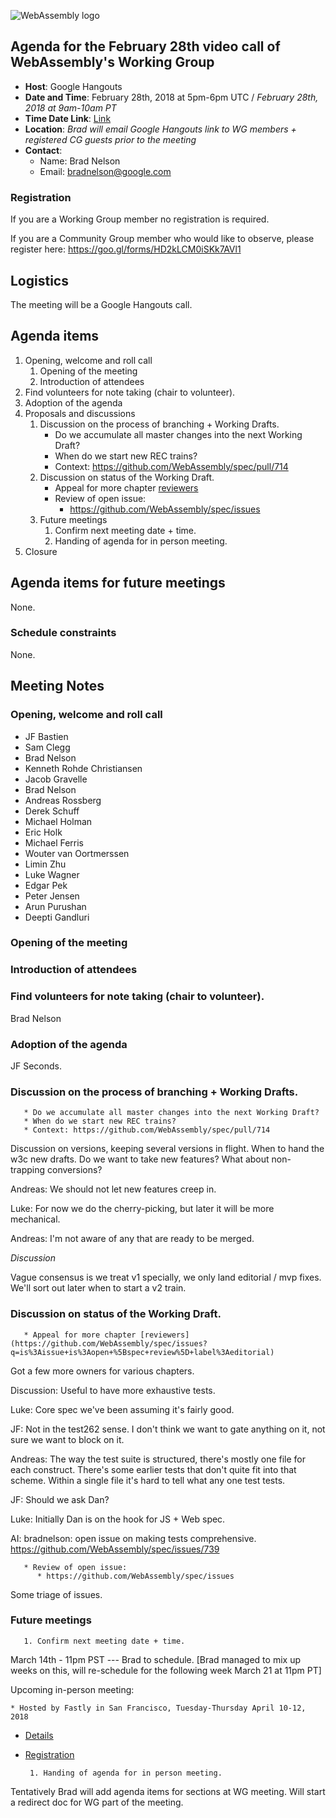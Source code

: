 ![WebAssembly logo](/images/WebAssembly.png)

## Agenda for the February 28th video call of WebAssembly's Working Group

- **Host**: Google Hangouts
- **Date and Time**: February 28th, 2018 at 5pm-6pm UTC / *February 28th, 2018 at 9am-10am PT*
- **Time Date Link**: [Link](https://www.timeanddate.com/worldclock/fixedtime.html?msg=WebAssembly+WG+Meeting&iso=20180228T09&p1=224&ah=1)
- **Location**: *Brad will email Google Hangouts link to WG members + registered CG guests prior to the meeting*
- **Contact**:
    - Name: Brad Nelson
    - Email: bradnelson@google.com

### Registration

If you are a Working Group member no registration is required.

If you are a Community Group member who would like to observe, please register
here:
https://goo.gl/forms/HD2kLCM0iSKk7AVl1

## Logistics

The meeting will be a Google Hangouts call.

## Agenda items

1. Opening, welcome and roll call
    1. Opening of the meeting
    1. Introduction of attendees
1. Find volunteers for note taking (chair to volunteer).
1. Adoption of the agenda
1. Proposals and discussions
    1. Discussion on the process of branching + Working Drafts.
       * Do we accumulate all master changes into the next Working Draft?
       * When do we start new REC trains?
       * Context: https://github.com/WebAssembly/spec/pull/714
    1. Discussion on status of the Working Draft.
       * Appeal for more chapter [reviewers](https://github.com/WebAssembly/spec/issues?q=is%3Aissue+is%3Aopen+%5Bspec+review%5D+label%3Aeditorial)
       * Review of open issue:
          * https://github.com/WebAssembly/spec/issues
    1. Future meetings
       1. Confirm next meeting date + time.
       1. Handing of agenda for in person meeting.
1. Closure

## Agenda items for future meetings

None.

### Schedule constraints

None.

## Meeting Notes

### Opening, welcome and roll call

* JF Bastien
* Sam Clegg
* Brad Nelson
* Kenneth Rohde Christiansen
* Jacob Gravelle
* Brad Nelson
* Andreas Rossberg
* Derek Schuff
* Michael Holman
* Eric Holk
* Michael Ferris
* Wouter van Oortmerssen
* Limin Zhu
* Luke Wagner
* Edgar Pek
* Peter Jensen
* Arun Purushan
* Deepti Gandluri

### Opening of the meeting

### Introduction of attendees

### Find volunteers for note taking (chair to volunteer).

Brad Nelson

### Adoption of the agenda

JF Seconds.

### Discussion on the process of branching + Working Drafts.
       * Do we accumulate all master changes into the next Working Draft?
       * When do we start new REC trains?
       * Context: https://github.com/WebAssembly/spec/pull/714

Discussion on versions, keeping several versions in flight.
When to hand the w3c new drafts.
Do we want to take new features?
What about non-trapping conversions?

Andreas: We should not let new features creep in.

Luke: For now we do the cherry-picking, but later it will be more mechanical.

Andreas: I'm not aware of any that are ready to be merged.

*Discussion*

Vague consensus is we treat v1 specially, we only land editorial / mvp fixes.
We'll sort out later when to start a v2 train.

### Discussion on status of the Working Draft.
       * Appeal for more chapter [reviewers](https://github.com/WebAssembly/spec/issues?q=is%3Aissue+is%3Aopen+%5Bspec+review%5D+label%3Aeditorial)

Got a few more owners for various chapters.

Discussion: Useful to have more exhaustive tests.

Luke: Core spec we've been assuming it's fairly good.

JF: Not in the test262 sense. I don't think we want to gate anything on it, not sure we want to block on it.

Andreas: The way the test suite is structured, there's mostly one file for each construct. There's some earlier tests that don't quite fit into that scheme. Within a single file it's hard to tell what any one test tests.

JF: Should we ask Dan?

Luke: Initially Dan is on the hook for JS + Web spec.

AI: bradnelson: open issue on making tests comprehensive.
https://github.com/WebAssembly/spec/issues/739


       * Review of open issue:
          * https://github.com/WebAssembly/spec/issues

Some triage of issues.

### Future meetings

       1. Confirm next meeting date + time.

March 14th - 11pm PST --- Brad to schedule.
[Brad managed to mix up weeks on this, will re-schedule for the following week March 21 at 11pm PT]

Upcoming in-person meeting:

	* Hosted by Fastly in San Francisco, Tuesday-Thursday April 10-12, 2018
* [Details](https://github.com/WebAssembly/meetings/blob/master/main/2018/CG-04.md)
* [Registration](https://docs.google.com/forms/d/e/1FAIpQLSe7o2joyHyjaRkDcDHBZs8Mc9VCMzhCHEKiqm-2xw4dSBRrTw/viewform) 

       1. Handing of agenda for in person meeting.
Tentatively Brad will add agenda items for sections at WG meeting.
Will start a redirect doc for WG part of the meeting.
